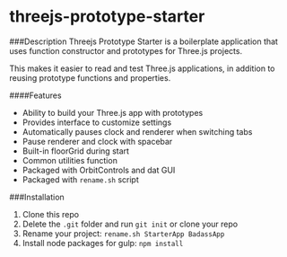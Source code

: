 threejs-prototype-starter
=========================

###Description
Threejs Prototype Starter is a boilerplate application that uses
function constructor and prototypes for Three.js projects.

This makes it easier to read and test Three.js applications,
in addition to reusing prototype functions and properties.

####Features
* Ability to build your Three.js app with prototypes
* Provides interface to customize settings
* Automatically pauses clock and renderer when switching tabs
* Pause renderer and clock with spacebar
* Built-in floorGrid during start
* Common utilities function
* Packaged with OrbitControls and dat GUI
* Packaged with `rename.sh` script

###Installation
1. Clone this repo
2. Delete the `.git` folder and run `git init` or clone your repo
3. Rename your project: `rename.sh StarterApp BadassApp`
4. Install node packages for gulp: `npm install`
